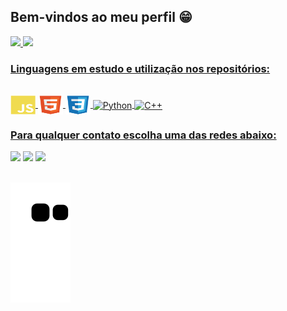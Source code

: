 ## Bem-vindos ao meu perfil 😁

 <div>
   <a href="https://github.com/Gabrielmendes12">
   <img height="180em" src="https://github-readme-stats.vercel.app/api?username=Gabrielmendes12&show_icons=true&theme=tokyonight&include_all_commits=true&count_private=true"/>
   <img height="180em" src="https://github-readme-stats.vercel.app/api/top-langs/?username=Gabrielmendes12&layout=compact&langs_count=6&theme=tokyonight"/>
   
### Linguagens em estudo e utilização nos repositórios:
</div>
<div style="display: inline_block"><br>
  <img align="center" alt="Js" height="30" width="40" src="https://raw.githubusercontent.com/devicons/devicon/master/icons/javascript/javascript-plain.svg">
  <img align="center" alt="HTML" height="30" width="40" src="https://raw.githubusercontent.com/devicons/devicon/master/icons/html5/html5-original.svg">
  <img align="center" alt="CSS" height="30" width="40" src="https://raw.githubusercontent.com/devicons/devicon/master/icons/css3/css3-original.svg">
  <img align="center" alt="Python" height="30" width="40" src="https://cdn.jsdelivr.net/gh/devicons/devicon/icons/python/python-original.svg">
  <img align="center" alt="C++" height="30" width="40" src="https://cdn.jsdelivr.net/gh/devicons/devicon/icons/cplusplus/cplusplus-original.svg"/>
          
</div>

### Para qualquer contato escolha uma das redes abaixo:
<div>
<a href="https://www.instagram.com/gabrielmendes_12_/" target="_blank"><img src="https://img.shields.io/badge/-Instagram-%23E4405F?style=for-the-badge&logo=instagram&logoColor=white" target="_blank"></a>
<a href = "https://mail.google.com/mail/u/0/?tab=rm&ogbl#inbox?compose=GTvVlcSPFrCWftgKTdVQXFJDRPTwwGmxcvsTXJBvCWPmztHcGzwgQxwQSrnsCbglQNWgkFshxxMXr"><img src="https://img.shields.io/badge/-Gmail-%23333?style=for-the-badge&logo=gmail&logoColor=white" target="_blank"></a>
<a href="https://www.linkedin.com/in/gabriel-mendes-44095a236/" target="_blank"><img src="https://img.shields.io/badge/-LinkedIn-%230077B5?style=for-the-badge&logo=linkedin&logoColor=white" target="_blank"></a>

</div>
 <br>
 
 
<div>
 
  ![Snake animation](https://github.com/Gabrielmendes12/Gabrielmendes12/blob/output/github-contribution-grid-snake.svg)
  
</div>
